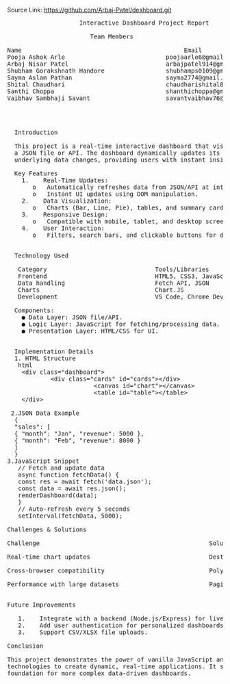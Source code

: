 
Source Link: https://github.com/Arbaj-Patel/deshboard.git 

<pre>
                    Interactive Dashboard Project Report 

                       Team Members                                

Name                                             Email 
Pooja Ashok Arle                            poojaarle6@gmail.com 
Arbaj Nisar Patel                           arbajpatel914@gmail.com 
Shubham Gorakshnath Handore                 shubhamps0109@gmail.com
Sayma Aslam Pathan                          sayma2774@gmail.com
Shital Chaudhari                            chaudharishital817@gmail.com 
Santhi Choppa                               shanthichoppa@gmail.com
Vaibhav Sambhaji Savant                     savantvaibhav76@gmail.com


    
  
  Introduction
   
  This project is a real-time interactive dashboard that visualizes data fetched from 
  a JSON file or API. The dashboard dynamically updates its UI when the 
  underlying data changes, providing users with instant insights.

  Key Features 
    1.    Real-Time Updates: 
       o   Automatically refreshes data from JSON/API at intervals. 
       o   Instant UI updates using DOM manipulation. 
    2.    Data Visualization: 
       o   Charts (Bar, Line, Pie), tables, and summary cards. 
    3.    Responsive Design: 
       o   Compatible with mobile, tablet, and desktop screens. 
    4.    User Interaction: 
       o   Filters, search bars, and clickable buttons for data exploration. 
   
   
  Technology Used 

   Category                              Tools/Libraries 
   Frontend                              HTML5, CSS3, JavaScript (ES6+) 
   Data handling                         Fetch API, JSON 
   Charts                                Chart.JS 
   Development                           VS Code, Chrome DevTools 
   
  Components: 
    ● Data Layer: JSON file/API. 
    ● Logic Layer: JavaScript for fetching/processing data. 
    ● Presentation Layer: HTML/CSS for UI. 
   
   
  Implementation Details 
  1. HTML Structure 
   html 
    &lt;div class="dashboard"&gt;  
            &lt;div class="cards" id="cards"&gt;&lt;/div&gt;  
                        &lt;canvas id="chart"&gt;&lt;/canvas&gt;  
                        &lt;table id="table"&gt;&lt;/table&gt; 
    &lt;/div&gt; 
  
 2.JSON Data Example 
  {   
  "sales": [  
  { "month": "Jan", "revenue": 5000 },  
  { "month": "Feb", "revenue": 8000 }  
  ]  
  }
3.JavaScript Snippet 
   // Fetch and update data  
   async function fetchData() {  
   const res = await fetch('data.json');  
   const data = await res.json();  
   renderDashboard(data);  
   }  
   // Auto-refresh every 5 seconds  
   setInterval(fetchData, 5000); 

Challenges & Solutions

Challenge                                               Solution 

Real-time chart updates                                 Destroy and reinitialize Chart.JS
 
Cross-browser compatibility                             Polyfills for older browsers

Performance with large datasets                         Pagination and lazy loading


Future Improvements 

   1.    Integrate with a backend (Node.js/Express) for live data. 
   2.    Add user authentication for personalized dashboards. 
   3.    Support CSV/XLSX file uploads.

Conclusion 

This project demonstrates the power of vanilla JavaScript and modern web 
technologies to create dynamic, real-time applications. It serves as a scalable 
foundation for more complex data-driven dashboards.
 
 </pre>

 

